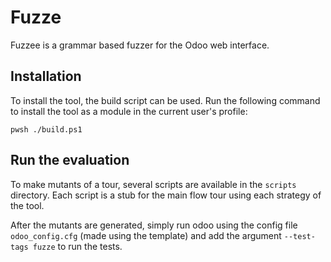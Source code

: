 # Fuzze

Fuzzee is a grammar based fuzzer for the Odoo web interface.

## Installation

To install the tool, the build script can be used. Run the following command to install the tool as a module in the current user's profile:

```pwsh
pwsh ./build.ps1
```

## Run the evaluation

To make mutants of a tour, several scripts are available in the `scripts` directory. Each script is a stub for the main flow tour using each strategy of the tool.

After the mutants are generated, simply run odoo using the config file `odoo_config.cfg` (made using the template) and add the argument `--test-tags fuzze` to run the tests.
